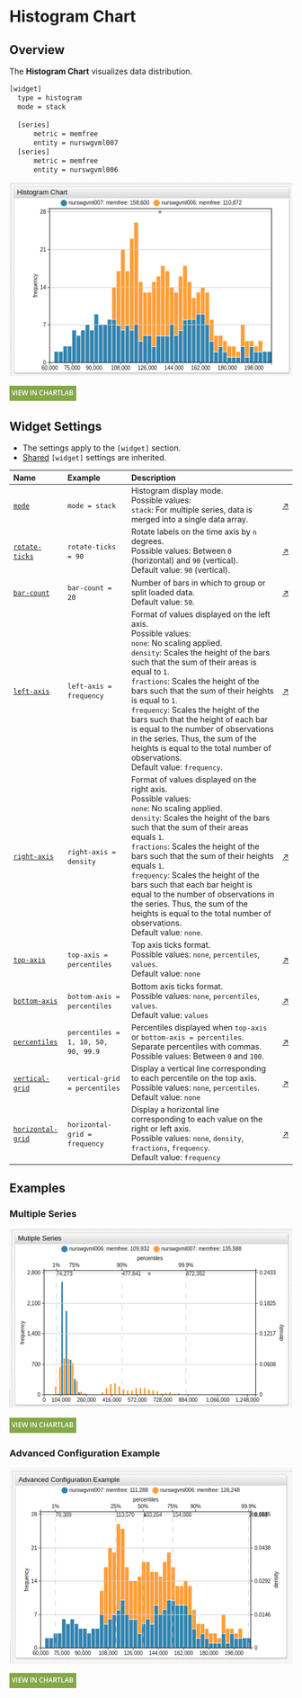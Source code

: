 # Histogram Chart

## Overview

The **Histogram Chart** visualizes data distribution.

```ls
[widget]
  type = histogram
  mode = stack

  [series]
      metric = memfree
      entity = nurswgvml007
  [series]
      metric = memfree
      entity = nurswgvml006
```

![](./images/histogram-title-chart.png)

[![](../../images/button.png)](https://apps.axibase.com/chartlab/dc9b8198)

## Widget Settings

* The settings apply to the `[widget]` section.
* [Shared](../shared/README.md#widget-settings) `[widget]` settings are inherited.

Name | Example | Description | &nbsp;
:--|:--|:--|:--
[`mode`](#mode)|`mode = stack`|Histogram display mode.<br>Possible values:<br>`stack`: For multiple series, data is merged into a single data array.|[↗](https://apps.axibase.com/chartlab/3e4c1692)|
[`rotate-ticks`](#rotate-ticks)| `rotate-ticks = 90` | Rotate labels on the time axis by `n` degrees.<br>Possible values: Between `0` (horizontal) and `90` (vertical).<br>Default value: `90` (vertical).|[↗](https://apps.axibase.com/chartlab/bdb845eb)
[`bar-count`](#bar-count)|`bar-count = 20`|Number of bars in which to group or split loaded data.<br>Default value: `50`.|[↗](https://apps.axibase.com/chartlab/8165265e)|
[`left-axis`](#left-axis)|`left-axis = frequency`|Format of values displayed on the left axis.<br>Possible values:<br>`none`: No scaling applied.<br>`density`: Scales the height of the bars such that the sum of their areas is equal to `1`.<br>`fractions`: Scales the height of the bars such that the sum of their heights is equal to `1`.<br>`frequency`: Scales the height of the bars such that the height of each bar is equal to the number of observations in the series. Thus, the sum of the heights is equal to the total number of observations.<br>Default value: `frequency`.|[↗](https://apps.axibase.com/chartlab/81660bb9)|
[`right-axis`](#right-axis)|`right-axis = density`|Format of values displayed on the right axis.<br>Possible values:<br>`none`: No scaling applied.<br>`density`: Scales the height of the bars such that the sum of their areas equals `1`.<br>`fractions`: Scales the height of the bars such that the sum of their heights equals `1`.<br>`frequency`: Scales the height of the bars such that each bar height is equal to the number of observations in the series. Thus, the sum of the heights is equal to the total number of observations.<br>Default value: `none`.|[↗](https://apps.axibase.com/chartlab/7f906511/4/)|
[`top-axis`](#top-axis)|`top-axis = percentiles`|Top axis ticks format.<br>Possible values: `none`, `percentiles`, `values`.<br>Default value: `none`|[↗](https://apps.axibase.com/chartlab/d0a74f21)|
[`bottom-axis`](#bottom-axis)|`bottom-axis = percentiles`|Bottom axis ticks format.<br>Possible values: `none`, `percentiles`, `values`.<br>Default value: `values`|[↗](https://apps.axibase.com/chartlab/7d35910f)|
[`percentiles`](#percentiles)|`percentiles = 1, 10, 50, 90, 99.9`|Percentiles displayed when `top-axis` or `bottom-axis = percentiles`.<br>Separate percentiles with commas.<br>Possible values: Between `0` and `100`.|[↗](https://apps.axibase.com/chartlab/7f906511/7/)|
[`vertical-grid`](#vertical-grid)|`vertical-grid = percentiles`|Display a vertical line corresponding to each percentile on the top axis.<br>Possible values: `none`, `percentiles`.<br>Default value: `none`|[↗](https://apps.axibase.com/chartlab/7f906511/8/)|
[`horizontal-grid`](#horizontal-grid)|`horizontal-grid = frequency`|Display a horizontal line corresponding to each value on the right or left axis.<br>Possible values: `none`, `density`, `fractions`, `frequency`.<br>Default value: `frequency`|[↗](https://apps.axibase.com/chartlab/7f906511/9/)|

## Examples

### Multiple Series

![](./images/multiple-series.png)

[![](../../images/button.png)](https://apps.axibase.com/chartlab/34733f85)

### Advanced Configuration Example

![](./images/advanced-configuration.png)

[![](../../images/button.png)](https://apps.axibase.com/chartlab/5f79628e)